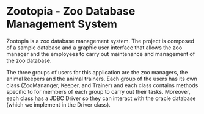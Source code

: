 # Zootopia - Zoo Database Management System

Zootopia is a zoo database management system.  The project is composed of a sample database and a graphic user interface that allows the zoo manager and the employees to carry out maintenance and management of the zoo database.

The three groups of users for this application are the zoo managers, the animal keepers and the animal trainers.  Each group of the users has its own class (ZooMananger, Keeper, and Trainer) and each class contains methods specific to for members of each group to carry out their tasks. Moreover, each class has a JDBC Driver so they can interact with the oracle database (which we implement in the Driver class).
